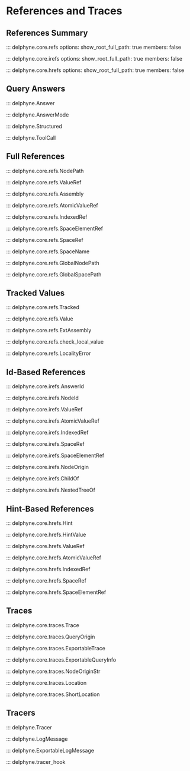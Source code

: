 # References and Traces

<!-- Covers core.refs, core.traces -->

## References Summary

::: delphyne.core.refs
    options:
      show_root_full_path: true
      members: false

::: delphyne.core.irefs
    options:
      show_root_full_path: true
      members: false

::: delphyne.core.hrefs
    options:
      show_root_full_path: true
      members: false

## Query Answers

::: delphyne.Answer

::: delphyne.AnswerMode

::: delphyne.Structured

::: delphyne.ToolCall

## Full References

::: delphyne.core.refs.NodePath

::: delphyne.core.refs.ValueRef

::: delphyne.core.refs.Assembly

::: delphyne.core.refs.AtomicValueRef

::: delphyne.core.refs.IndexedRef

::: delphyne.core.refs.SpaceElementRef

::: delphyne.core.refs.SpaceRef

::: delphyne.core.refs.SpaceName

<!-- ## Global References -->

::: delphyne.core.refs.GlobalNodePath

::: delphyne.core.refs.GlobalSpacePath

## Tracked Values

::: delphyne.core.refs.Tracked

::: delphyne.core.refs.Value

::: delphyne.core.refs.ExtAssembly

::: delphyne.core.refs.check_local_value

::: delphyne.core.refs.LocalityError

## Id-Based References

::: delphyne.core.irefs.AnswerId

::: delphyne.core.irefs.NodeId

::: delphyne.core.irefs.ValueRef

::: delphyne.core.irefs.AtomicValueRef

::: delphyne.core.irefs.IndexedRef

::: delphyne.core.irefs.SpaceRef

::: delphyne.core.irefs.SpaceElementRef

<!-- ## Node Origins -->

::: delphyne.core.irefs.NodeOrigin

::: delphyne.core.irefs.ChildOf

::: delphyne.core.irefs.NestedTreeOf

## Hint-Based References

::: delphyne.core.hrefs.Hint

::: delphyne.core.hrefs.HintValue

::: delphyne.core.hrefs.ValueRef

::: delphyne.core.hrefs.AtomicValueRef

::: delphyne.core.hrefs.IndexedRef

::: delphyne.core.hrefs.SpaceRef

::: delphyne.core.hrefs.SpaceElementRef

## Traces

::: delphyne.core.traces.Trace

::: delphyne.core.traces.QueryOrigin

::: delphyne.core.traces.ExportableTrace

::: delphyne.core.traces.ExportableQueryInfo

::: delphyne.core.traces.NodeOriginStr

::: delphyne.core.traces.Location

::: delphyne.core.traces.ShortLocation

## Tracers

::: delphyne.Tracer

::: delphyne.LogMessage

::: delphyne.ExportableLogMessage

::: delphyne.tracer_hook